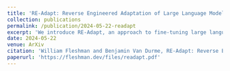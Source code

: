 ```yaml
---
title: 'RE-Adapt: Reverse Engineered Adaptation of Large Language Models'
collection: publications
permalink: /publication/2024-05-22-readapt
excerpt: 'We introduce RE-Adapt, an approach to fine-tuning large language models on new domains without degrading any pre-existing instruction-tuning. We reverse engineer an adapter which isolates what an instruction-tuned model has learned beyond its corresponding pretrained base model. Importantly, this requires no additional data or training. We can then fine-tune the base model on a new domain and readapt it to instruction following with the reverse engineered adapter. REAdapt and our low-rank variant LoRE-Adapt both outperform other methods of fine-tuning, across multiple popular LLMs and datasets, even when the models are used in conjunction with retrieval-augmented generation.'
date: 2024-05-22
venue: ArXiv
citation: 'William Fleshman and Benjamin Van Durme, RE-Adapt: Reverse Engineered Adaptation of Large Language Models, 2024.'
paperurl: 'https://fleshman.dev/files/readapt.pdf'
---
```

